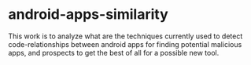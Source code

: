 # android-apps-similarity

This work is to analyze what are the techniques currently used to detect code-relationships between android apps for finding potential malicious apps, and prospects to get the best of all for a possible new tool.